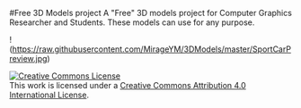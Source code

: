 #Free 3D Models project
A "Free" 3D models project for Computer Graphics Researcher and Students.
These models can use for any purpose.

!(https://raw.githubusercontent.com/MirageYM/3DModels/master/SportCarPreview.jpg)



<a rel="license" href="http://creativecommons.org/licenses/by/4.0/"><img alt="Creative Commons License" style="border-width:0" src="https://i.creativecommons.org/l/by/4.0/88x31.png" /></a><br />This work is licensed under a <a rel="license" href="http://creativecommons.org/licenses/by/4.0/">Creative Commons Attribution 4.0 International License</a>.
